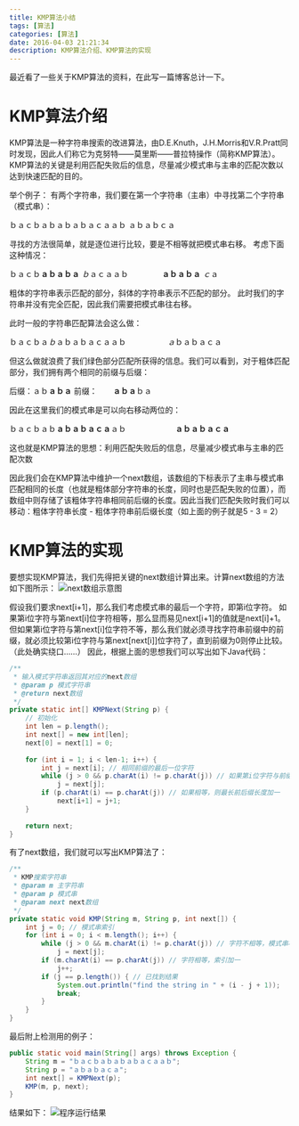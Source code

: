 ```yaml
---
title: KMP算法小结
tags: [算法]
categories: [算法]
date: 2016-04-03 21:21:34
description: KMP算法介绍、KMP算法的实现
---
```

最近看了一些关于KMP算法的资料，在此写一篇博客总计一下。

# KMP算法介绍

KMP算法是一种字符串搜索的改进算法，由D.E.Knuth，J.H.Morris和V.R.Pratt同时发现，因此人们称它为克努特——莫里斯——普拉特操作（简称KMP算法）。KMP算法的关键是利用匹配失败后的信息，尽量减少模式串与主串的匹配次数以达到快速匹配的目的。

举个例子：
有两个字符串，我们要在第一个字符串（主串）中寻找第二个字符串（模式串）：

ｂａｃｂａｂａｂａｂａｃａａｂ
ａｂａｂｃａ


寻找的方法很简单，就是逐位进行比较，要是不相等就把模式串右移。
考虑下面这种情况：

ｂａｃｂ**ａｂａｂａ** *ｂ*ａｃａａｂ
　　　　**ａｂａｂａ** *ｃ*ａ

粗体的字符串表示匹配的部分，斜体的字符串表示不匹配的部分。
此时我们的字符串并没有完全匹配，因此我们需要把模式串往右移。

此时一般的字符串匹配算法会这么做：

ｂａｃｂａ*ｂ*ａｂａｂａｃａａｂ
　　　　　*ａ*ｂａｂａｃａ　　

但这么做就浪费了我们绿色部分匹配所获得的信息。我们可以看到，对于粗体匹配部分，我们拥有两个相同的前缀与后缀：

后缀：ａｂ**ａｂａ**
前缀：　　**ａｂａ**ｂａ

因此在这里我们的模式串是可以向右移动两位的：

ｂａｃｂａｂ**ａｂａｂａｃａ**ａｂ
　　　　　　**ａｂａｂａｃａ**　　

这也就是KMP算法的思想：利用匹配失败后的信息，尽量减少模式串与主串的匹配次数

因此我们会在KMP算法中维护一个next数组，该数组的下标表示了主串与模式串匹配相同的长度（也就是粗体部分字符串的长度，同时也是匹配失败的位置），而数组中则存储了该粗体字符串相同前后缀的长度。因此当我们匹配失败时我们可以移动：粗体字符串长度 - 粗体字符串前后缀长度（如上面的例子就是5 - 3 = 2）

# KMP算法的实现

要想实现KMP算法，我们先得把关键的next数组计算出来。计算next数组的方法如下图所示：
![next数组示意图](1.png)

假设我们要求next[i+1]，那么我们考虑模式串的最后一个字符，即第i位字符。
如果第i位字符与第next[i]位字符相等，那么显而易见next[i+1]的值就是next[i]+1。
但如果第i位字符与第next[i]位字符不等，那么我们就必须寻找字符串前缀中的前缀，就必须比较第i位字符与第next[next[i]]位字符了，直到前缀为0则停止比较。（此处确实绕口……）
因此，根据上面的思想我们可以写出如下Java代码：
```java
/** 
 * 输入模式字符串返回其对应的next数组 
 * @param p 模式字符串 
 * @return next数组 
 */  
private static int[] KMPNext(String p) {  
    // 初始化  
    int len = p.length();  
    int next[] = new int[len];  
    next[0] = next[1] = 0;  
      
    for (int i = 1; i < len-1; i++) {  
        int j = next[i]; // 相同前缀的最后一位字符  
        while (j > 0 && p.charAt(i) != p.charAt(j)) // 如果第i位字符与前缀最后一位字符不相等，则去寻找前缀的前缀，如果没有前缀则退出循环  
            j = next[j];  
        if (p.charAt(i) == p.charAt(j)) // 如果相等，则最长前后缀长度加一  
            next[i+1] = j+1;  
    }  
      
    return next;  
}  
```

有了next数组，我们就可以写出KMP算法了：
```java
/** 
 * KMP搜索字符串 
 * @param m 主字符串 
 * @param p 模式串 
 * @param next next数组 
 */  
private static void KMP(String m, String p, int next[]) {  
    int j = 0; // 模式串索引  
    for (int i = 0; i < m.length(); i++) {  
        while (j > 0 && m.charAt(i) != p.charAt(j)) // 字符不相等，模式串右移，由于字符串已有next[i]个相同的前后缀，因此比较索引为next[i]的字符串即可  
            j = next[j];  
        if (m.charAt(i) == p.charAt(j)) // 字符相等，索引加一   
            j++;  
        if (j == p.length()) { // 已找到结果  
            System.out.println("find the string in " + (i - j + 1));  
            break;  
        }  
    }  
}  
```

最后附上检测用的例子：
```java
public static void main(String[] args) throws Exception {  
    String m = "ｂａｃｂａｂａｂａｂａｃａａｂ";  
    String p = "ａｂａｂａｃａ";  
    int next[] = KMPNext(p);  
    KMP(m, p, next);  
}  
```

结果如下：
![程序运行结果](2.jpg)